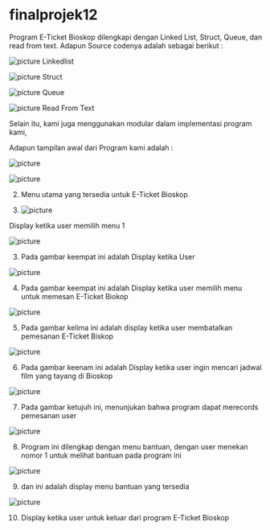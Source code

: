 # finalprojek12

Program E-Ticket Bioskop dilengkapi dengan Linked List, Struct, Queue, dan read from text. 
Adapun  Source codenya adalah sebagai berikut :

![picture](/images/linkedlist1.jpg)
Linkedlist

![picture](/images/struct1.jpg)
Struct

![picture](/images/queue1.jpg)
Queue

![picture](/images/read1.jpg)
Read From Text

Selain itu, kami juga menggunakan modular dalam implementasi program kami, 


Adapun tampilan awal dari Program kami adalah : 

![picture](/images/screenshot1.png)

![picture](/images/screenshot2.png)

2. Menu utama yang tersedia untuk E-Ticket Bioskop 

3. ![picture](/images/screenshot11.png)

Display ketika user memilih menu 1  

![picture](/images/screenshot3.png)

3. Pada gambar keempat ini adalah Display ketika User 

![picture](/images/screenshot4.png)

4. Pada gambar keempat ini adalah Display ketika user memilih menu untuk memesan E-Ticket Biokop 

![picture](/images/screenshot5.png)

5. Pada gambar kelima ini adalah display ketika user membatalkan pemesanan E-Ticket Biskop 

![picture](/images/screenshot6.png)

6. Pada gambar keenam ini adalah Display ketika user ingin mencari jadwal film yang tayang di Bioskop 

![picture](/images/screenshot7.png)

7. Pada gambar ketujuh ini, menunjukan bahwa program dapat merecords pemesanan user 

![picture](/images/screenshot8.png)

8. Program ini dilengkap dengan menu bantuan, dengan user menekan nomor 1 untuk melihat bantuan pada program ini

![picture](/images/screenshot9.png)

9. dan ini adalah display menu bantuan yang tersedia 

![picture](/images/screenshot10.png)

10. Display ketika user untuk keluar dari program E-Ticket Bioskop 

